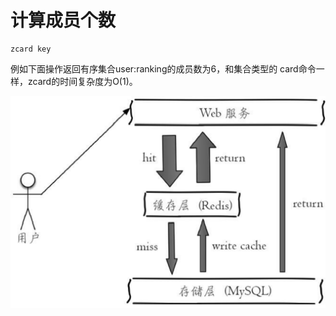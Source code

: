 # 计算成员个数

```text
zcard key
```

例如下面操作返回有序集合user:ranking的成员数为6，和集合类型的 card命令一样，zcard的时间复杂度为O\(1\)。

![](../../.gitbook/assets/image%20%28106%29.png)

